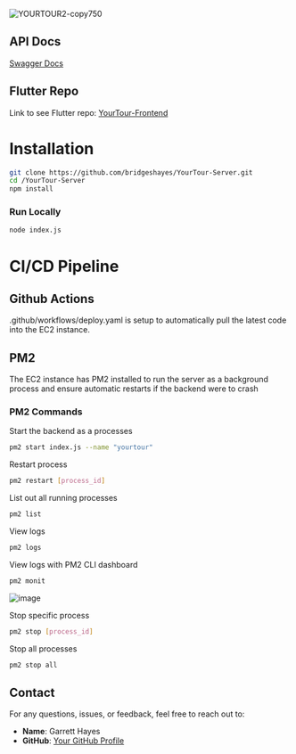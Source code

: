![YOURTOUR2-copy750](https://github.com/user-attachments/assets/b6492b55-dddd-472e-b40e-82565fa1632d)

## API Docs
[Swagger Docs](http://ec2-18-222-210-86.us-east-2.compute.amazonaws.com:3000/api-docs)

## Flutter Repo
Link to see Flutter repo: [YourTour-Frontend](https://github.com/bridgeshayes/YourTour-Frontend.git)

# Installation

```bash
git clone https://github.com/bridgeshayes/YourTour-Server.git
cd /YourTour-Server
npm install
```

### Run Locally

```bash
node index.js
```

# CI/CD Pipeline

## Github Actions
.github/workflows/deploy.yaml is setup to automatically pull the latest code into the EC2 instance.

## PM2 
The EC2 instance has PM2 installed to run the server as a background process and ensure automatic 
restarts if the backend were to crash

### PM2 Commands

Start the backend as a processes
```bash
pm2 start index.js --name "yourtour"
```

Restart process
```bash
pm2 restart [process_id]
```

List out all running processes 
```bash
pm2 list
```

View logs
```bash
pm2 logs
```

View logs with PM2 CLI dashboard
```bash
pm2 monit
```
![image](https://github.com/user-attachments/assets/e14caffe-f6ae-43e7-92da-44d03e7fbcc5)


Stop specific process
```bash
pm2 stop [process_id]
```

Stop all processes
```bash
pm2 stop all
```

## Contact

For any questions, issues, or feedback, feel free to reach out to:

- **Name**: Garrett Hayes  
- **GitHub**: [Your GitHub Profile](https://github.com/bridgeshayes)
